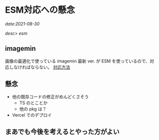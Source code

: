 # ESM対応への懸念

*date:2021-08-30*

*desc> esm*

## imagemin
画像の最適化で使っている imagemin 最新 ver. が ESM を使っているので、対応しなければならない。
[対応方法](https://gist.github.com/sindresorhus/a39789f98801d908bbc7ff3ecc99d99c)

## 懸念
- 他の既存コードの修正がめんどくさそう
  - TS のとことか
  - 他の pkg は？
- Vercel でのデプロイ

## まあでも今後を考えるとやった方がよい